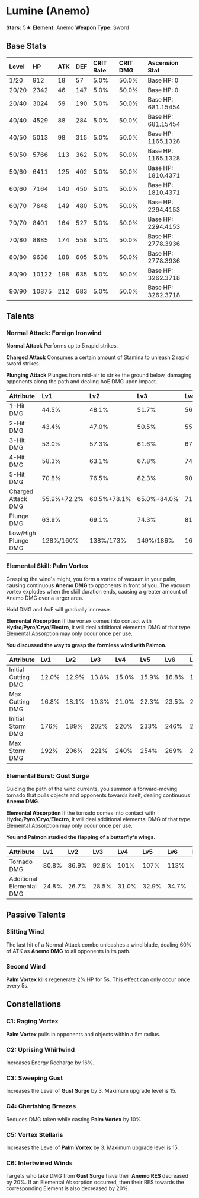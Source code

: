 # Lumine (Anemo)

**Stars:** 5★
**Element:** Anemo
**Weapon Type:** Sword

## Base Stats

| Level | HP | ATK | DEF | CRIT Rate | CRIT DMG | Ascension Stat |
| :--- | :--- | :--- | :--- | :--- | :--- | :--- |
| 1/20 | 912 | 18 | 57 | 5.0% | 50.0% | Base HP: 0 |
| 20/20 | 2342 | 46 | 147 | 5.0% | 50.0% | Base HP: 0 |
| 20/40 | 3024 | 59 | 190 | 5.0% | 50.0% | Base HP: 681.15454 |
| 40/40 | 4529 | 88 | 284 | 5.0% | 50.0% | Base HP: 681.15454 |
| 40/50 | 5013 | 98 | 315 | 5.0% | 50.0% | Base HP: 1165.1328 |
| 50/50 | 5766 | 113 | 362 | 5.0% | 50.0% | Base HP: 1165.1328 |
| 50/60 | 6411 | 125 | 402 | 5.0% | 50.0% | Base HP: 1810.4371 |
| 60/60 | 7164 | 140 | 450 | 5.0% | 50.0% | Base HP: 1810.4371 |
| 60/70 | 7648 | 149 | 480 | 5.0% | 50.0% | Base HP: 2294.4153 |
| 70/70 | 8401 | 164 | 527 | 5.0% | 50.0% | Base HP: 2294.4153 |
| 70/80 | 8885 | 174 | 558 | 5.0% | 50.0% | Base HP: 2778.3936 |
| 80/80 | 9638 | 188 | 605 | 5.0% | 50.0% | Base HP: 2778.3936 |
| 80/90 | 10122 | 198 | 635 | 5.0% | 50.0% | Base HP: 3262.3718 |
| 90/90 | 10875 | 212 | 683 | 5.0% | 50.0% | Base HP: 3262.3718 |

## Talents

### Normal Attack: Foreign Ironwind

**Normal Attack**
Performs up to 5 rapid strikes.

**Charged Attack**
Consumes a certain amount of Stamina to unleash 2 rapid sword strikes.

**Plunging Attack**
Plunges from mid-air to strike the ground below, damaging opponents along the path and dealing AoE DMG upon impact.

| Attribute | Lv1 | Lv2 | Lv3 | Lv4 | Lv5 | Lv6 | Lv7 | Lv8 | Lv9 | Lv10 | Lv11 | Lv12 | Lv13 | Lv14 | Lv15 |
| :--- | :--- | :--- | :--- | :--- | :--- | :--- | :--- | :--- | :--- | :--- | :--- | :--- | :--- | :--- | :--- |
| 1-Hit DMG | 44.5% | 48.1% | 51.7% | 56.9% | 60.5% | 64.6% | 70.3% | 76.0% | 81.7% | 87.9% | 94.1% |
| 2-Hit DMG | 43.4% | 47.0% | 50.5% | 55.6% | 59.1% | 63.1% | 68.7% | 74.2% | 79.8% | 85.9% | 91.9% |
| 3-Hit DMG | 53.0% | 57.3% | 61.6% | 67.8% | 72.1% | 77.0% | 83.8% | 90.6% | 97.3% | 105% | 112% |
| 4-Hit DMG | 58.3% | 63.1% | 67.8% | 74.6% | 79.3% | 84.8% | 92.2% | 99.7% | 107% | 115% | 123% |
| 5-Hit DMG | 70.8% | 76.5% | 82.3% | 90.5% | 96.3% | 103% | 112% | 121% | 130% | 140% | 150% |
| Charged Attack DMG | 55.9%+72.2% | 60.5%+78.1% | 65.0%+84.0% | 71.5%+92.4% | 76.1%+98.3% | 81.3%+105% | 88.4%+114% | 95.6%+123% | 103%+133% | 111%+143% | 118%+153% |
| Plunge DMG | 63.9% | 69.1% | 74.3% | 81.8% | 87.0% | 92.9% | 101.1% | 109.3% | 117.5% | 126.4% | 135.3% |
| Low/High Plunge DMG | 128%/160% | 138%/173% | 149%/186% | 164%/204% | 174%/217% | 186%/232% | 202%/253% | 219%/273% | 235%/293% | 253%/316% | 271%/338% |

### Elemental Skill: Palm Vortex

Grasping the wind's might, you form a vortex of vacuum in your palm, causing continuous **Anemo DMG** to opponents in front of you.
The vacuum vortex explodes when the skill duration ends, causing a greater amount of Anemo DMG over a larger area.

**Hold**
DMG and AoE will gradually increase.

**Elemental Absorption**
If the vortex comes into contact with **Hydro**/**Pyro**/**Cryo**/**Electro**, it will deal additional elemental DMG of that type.
Elemental Absorption may only occur once per use.

**You discussed the way to grasp the formless wind with Paimon.**

| Attribute | Lv1 | Lv2 | Lv3 | Lv4 | Lv5 | Lv6 | Lv7 | Lv8 | Lv9 | Lv10 | Lv11 | Lv12 | Lv13 | Lv14 | Lv15 |
| :--- | :--- | :--- | :--- | :--- | :--- | :--- | :--- | :--- | :--- | :--- | :--- | :--- | :--- | :--- | :--- |
| Initial Cutting DMG | 12.0% | 12.9% | 13.8% | 15.0% | 15.9% | 16.8% | 18.0% | 19.2% | 20.4% | 21.6% | 22.8% | 24.0% | 25.5% |
| Max Cutting DMG | 16.8% | 18.1% | 19.3% | 21.0% | 22.3% | 23.5% | 25.2% | 26.9% | 28.6% | 30.2% | 31.9% | 33.6% | 35.7% |
| Initial Storm DMG | 176% | 189% | 202% | 220% | 233% | 246% | 264% | 282% | 299% | 317% | 334% | 352% | 374% |
| Max Storm DMG | 192% | 206% | 221% | 240% | 254% | 269% | 288% | 307% | 326% | 346% | 365% | 384% | 408% |

### Elemental Burst: Gust Surge

Guiding the path of the wind currents, you summon a forward-moving tornado that pulls objects and opponents towards itself, dealing continuous **Anemo DMG**.

**Elemental Absorption**
If the tornado comes into contact with **Hydro**/**Pyro**/**Cryo**/**Electro**, it will deal additional elemental DMG of that type.
Elemental Absorption may only occur once per use.

**You and Paimon studied the flapping of a butterfly's wings.**

| Attribute | Lv1 | Lv2 | Lv3 | Lv4 | Lv5 | Lv6 | Lv7 | Lv8 | Lv9 | Lv10 | Lv11 | Lv12 | Lv13 | Lv14 | Lv15 |
| :--- | :--- | :--- | :--- | :--- | :--- | :--- | :--- | :--- | :--- | :--- | :--- | :--- | :--- | :--- | :--- |
| Tornado DMG | 80.8% | 86.9% | 92.9% | 101% | 107% | 113% | 121% | 129% | 137% | 145% | 154% | 162% | 172% |
| Additional Elemental DMG | 24.8% | 26.7% | 28.5% | 31.0% | 32.9% | 34.7% | 37.2% | 39.7% | 42.2% | 44.6% | 47.1% | 49.6% | 52.7% |

## Passive Talents

### Slitting Wind

The last hit of a Normal Attack combo unleashes a wind blade, dealing 60% of ATK as **Anemo DMG** to all opponents in its path.

### Second Wind

**Palm Vortex** kills regenerate 2% HP for 5s.
This effect can only occur once every 5s.

## Constellations

### C1: Raging Vortex

**Palm Vortex** pulls in opponents and objects within a 5m radius.

### C2: Uprising Whirlwind

Increases Energy Recharge by 16%.

### C3: Sweeping Gust

Increases the Level of **Gust Surge** by 3.
Maximum upgrade level is 15.

### C4: Cherishing Breezes

Reduces DMG taken while casting **Palm Vortex** by 10%.

### C5: Vortex Stellaris

Increases the Level of **Palm Vortex** by 3.
Maximum upgrade level is 15.

### C6: Intertwined Winds

Targets who take DMG from **Gust Surge** have their **Anemo RES** decreased by 20%.
If an Elemental Absorption occurred, then their RES towards the corresponding Element is also decreased by 20%.

